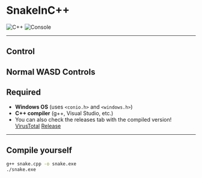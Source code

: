 # SnakeInC++

![C++](https://img.shields.io/badge/Language-C%2B%2B-blue) ![Console](https://img.shields.io/badge/Platform-PC-blue)

---

## Control

Normal WASD Controls
---


## Required
- **Windows OS** (uses `<conio.h>` and `<windows.h>`)  
- **C++ compiler** (g++, Visual Studio, etc.)
- You can also check the releases tab with the compiled version! [VirusTotal](https://www.virustotal.com/gui/file-analysis/NDRjZmZmNzQ3OTc0NWM2Njg2NzQ2YjVkMzNmYmZlNDA6MTc1NTcwODg1NQ==) [Release](https://github.com/1dill/SnakeInCPP/releases/tag/Release)
---

## Compile yourself

```bash
g++ snake.cpp -o snake.exe
./snake.exe

